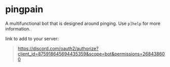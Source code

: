 # pingpain
A multifunctional bot that is designed around pinging.
Use `p]help` for more information.

link to add to your server:
>https://discord.com/oauth2/authorize?client_id=875918645694435359&scope=bot&permissions=268438600

